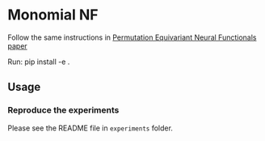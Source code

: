# Monomial NF

Follow the same instructions in [Permutation Equivariant Neural Functionals paper](https://github.com/AllanYangZhou/nfn)

Run: pip install -e .

## Usage

### Reproduce the experiments
Please see the README file in `experiments` folder.